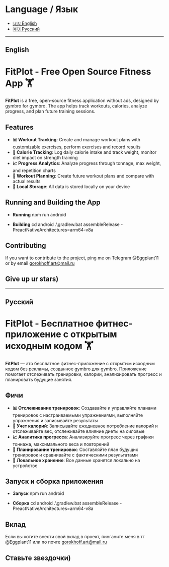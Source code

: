 # Language / Язык
- [🇺🇸 English](#english)
- [🇷🇺 Русский](#русский)

---

## English

# FitPlot - Free Open Source Fitness App 🏋️

**FitPlot** is a free, open-source fitness application without ads, designed by gymbro for gymbro. The app helps track workouts, calories, analyze progress, and plan future training sessions.

## Features

- **📊 Workout Tracking**: Create and manage workout plans with customizable exercises, perform exercises and record results
- **🍎 Calorie Tracking**: Log daily calorie intake and track weight, monitor diet impact on strength training
- **📈 Progress Analytics**: Analyze progress through tonnage, max weight, and repetition charts
- **📅 Workout Planning**: Create future workout plans and compare with actual results
- **💾 Local Storage**: All data is stored locally on your device

## Running and Building the App

- **Running**
npm run android

- **Building**
cd android
.\gradlew.bat assembleRelease -PreactNativeArchitectures=arm64-v8a

## Contributing
If you want to contribute to the project, ping me on Telegram @Eggplant11
or by email gorokhoff.art@mail.ru

## Give up ur stars)

---

## Русский

# FitPlot - Бесплатное фитнес-приложение с открытым исходным кодом 🏋️

**FitPlot** — это бесплатное фитнес-приложение с открытым исходным кодом без рекламы, созданное gymbro для gymbro. Приложение помогает отслеживать тренировки, калории, анализировать прогресс и планировать будущие занятия.

## Фичи

- **📊 Отслеживание тренировок**: Создавайте и управляйте планами тренировок с настраиваемыми упражнениями, выполняйте упражнения и записывайте результаты
- **🍎 Учет калорий**: Записывайте ежедневное потребление калорий и отслеживайте вес, отслеживайте влияние диеты на силовые
- **📈 Аналитика прогресса**: Анализируйте прогресс через графики тоннажа, максимального веса и повторений
- **📅 Планирование тренировок**: Составляйте план будущих тренировок и сравнивайте с фактическими результатами
- **💾 Локальное хранение**: Все данные хранятся локально на устройстве

## Запуск и сборка приложения

- **Запуск**
npm run android

- **Сборка**
cd android
.\gradlew.bat assembleRelease -PreactNativeArchitectures=arm64-v8a

## Вклад
Если вы хотите внести свой вклад в проект, пинганите меня в тг @Eggplant11
или по почте gorokhoff.art@mail.ru

## Ставьте звездочки)
